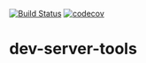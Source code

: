 [![Build Status](https://travis-ci.org/mikevhe18/dev-server-tools.svg?branch=8.0)](https://travis-ci.org/mikevhe18/dev-server-tools)
[![codecov](https://codecov.io/gh/mikevhe18/dev-server-tools/branch/8.0/graph/badge.svg)](https://codecov.io/gh/mikevhe18/dev-server-tools)

# dev-server-tools
